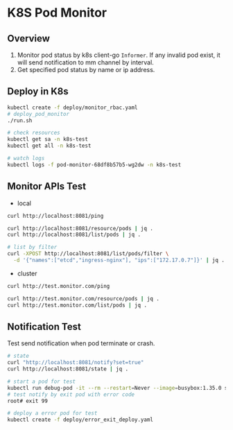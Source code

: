 # K8S Pod Monitor

## Overview

1. Monitor pod status by k8s client-go `Informer`. If any invalid pod exist, it will send notification to mm channel by interval.
2. Get specified pod status by name or ip address.

## Deploy in K8s

```sh
kubectl create -f deploy/monitor_rbac.yaml
# deploy_pod_monitor
./run.sh

# check resources
kubectl get sa -n k8s-test
kubectl get all -n k8s-test

# watch logs
kubectl logs -f pod-monitor-68df8b57b5-wg2dw -n k8s-test
```

## Monitor APIs Test

- local

```sh
curl http://localhost:8081/ping

curl http://localhost:8081/resource/pods | jq .
curl http://localhost:8081/list/pods | jq .

# list by filter
curl -XPOST http://localhost:8081/list/pods/filter \
  -d '{"names":["etcd","ingress-nginx"], "ips":["172.17.0.7"]}' | jq .
```

- cluster

```sh
curl http://test.monitor.com/ping

curl http://test.monitor.com/resource/pods | jq .
curl http://test.monitor.com/list/pods | jq .
```

## Notification Test

Test send notification when pod terminate or crash.

```sh
# state
curl "http://localhost:8081/notify?set=true"
curl http://localhost:8081/state | jq .

# start a pod for test
kubectl run debug-pod -it --rm --restart=Never --image=busybox:1.35.0 sh
# test notify by exit pod with error code
root# exit 99

# deploy a error pod for test
kubectl create -f deploy/error_exit_deploy.yaml
```

